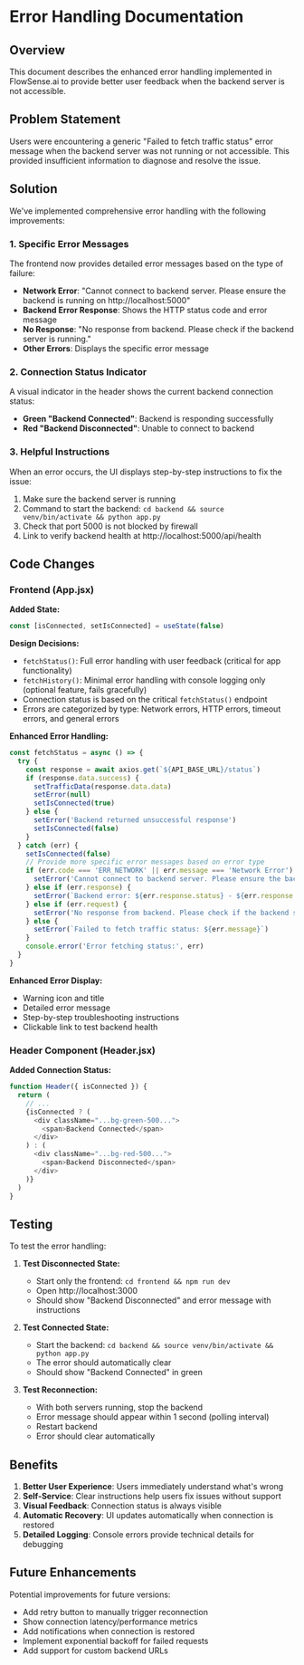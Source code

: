 # Error Handling Documentation

## Overview

This document describes the enhanced error handling implemented in FlowSense.ai to provide better user feedback when the backend server is not accessible.

## Problem Statement

Users were encountering a generic "Failed to fetch traffic status" error message when the backend server was not running or not accessible. This provided insufficient information to diagnose and resolve the issue.

## Solution

We've implemented comprehensive error handling with the following improvements:

### 1. Specific Error Messages

The frontend now provides detailed error messages based on the type of failure:

- **Network Error**: "Cannot connect to backend server. Please ensure the backend is running on http://localhost:5000"
- **Backend Error Response**: Shows the HTTP status code and error message
- **No Response**: "No response from backend. Please check if the backend server is running."
- **Other Errors**: Displays the specific error message

### 2. Connection Status Indicator

A visual indicator in the header shows the current backend connection status:
- **Green "Backend Connected"**: Backend is responding successfully
- **Red "Backend Disconnected"**: Unable to connect to backend

### 3. Helpful Instructions

When an error occurs, the UI displays step-by-step instructions to fix the issue:

1. Make sure the backend server is running
2. Command to start the backend: `cd backend && source venv/bin/activate && python app.py`
3. Check that port 5000 is not blocked by firewall
4. Link to verify backend health at http://localhost:5000/api/health

## Code Changes

### Frontend (App.jsx)

**Added State:**
```javascript
const [isConnected, setIsConnected] = useState(false)
```

**Design Decisions:**
- `fetchStatus()`: Full error handling with user feedback (critical for app functionality)
- `fetchHistory()`: Minimal error handling with console logging only (optional feature, fails gracefully)
- Connection status is based on the critical `fetchStatus()` endpoint
- Errors are categorized by type: Network errors, HTTP errors, timeout errors, and general errors

**Enhanced Error Handling:**
```javascript
const fetchStatus = async () => {
  try {
    const response = await axios.get(`${API_BASE_URL}/status`)
    if (response.data.success) {
      setTrafficData(response.data.data)
      setError(null)
      setIsConnected(true)
    } else {
      setError('Backend returned unsuccessful response')
      setIsConnected(false)
    }
  } catch (err) {
    setIsConnected(false)
    // Provide more specific error messages based on error type
    if (err.code === 'ERR_NETWORK' || err.message === 'Network Error') {
      setError('Cannot connect to backend server. Please ensure the backend is running on http://localhost:5000')
    } else if (err.response) {
      setError(`Backend error: ${err.response.status} - ${err.response.statusText}`)
    } else if (err.request) {
      setError('No response from backend. Please check if the backend server is running.')
    } else {
      setError(`Failed to fetch traffic status: ${err.message}`)
    }
    console.error('Error fetching status:', err)
  }
}
```

**Enhanced Error Display:**
- Warning icon and title
- Detailed error message
- Step-by-step troubleshooting instructions
- Clickable link to test backend health

### Header Component (Header.jsx)

**Added Connection Status:**
```javascript
function Header({ isConnected }) {
  return (
    // ...
    {isConnected ? (
      <div className="...bg-green-500...">
        <span>Backend Connected</span>
      </div>
    ) : (
      <div className="...bg-red-500...">
        <span>Backend Disconnected</span>
      </div>
    )}
  )
}
```

## Testing

To test the error handling:

1. **Test Disconnected State:**
   - Start only the frontend: `cd frontend && npm run dev`
   - Open http://localhost:3000
   - Should show "Backend Disconnected" and error message with instructions

2. **Test Connected State:**
   - Start the backend: `cd backend && source venv/bin/activate && python app.py`
   - The error should automatically clear
   - Should show "Backend Connected" in green

3. **Test Reconnection:**
   - With both servers running, stop the backend
   - Error message should appear within 1 second (polling interval)
   - Restart backend
   - Error should clear automatically

## Benefits

1. **Better User Experience**: Users immediately understand what's wrong
2. **Self-Service**: Clear instructions help users fix issues without support
3. **Visual Feedback**: Connection status is always visible
4. **Automatic Recovery**: UI updates automatically when connection is restored
5. **Detailed Logging**: Console errors provide technical details for debugging

## Future Enhancements

Potential improvements for future versions:

- Add retry button to manually trigger reconnection
- Show connection latency/performance metrics
- Add notifications when connection is restored
- Implement exponential backoff for failed requests
- Add support for custom backend URLs

